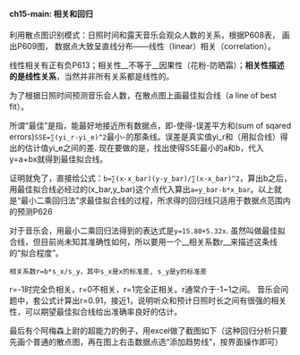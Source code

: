 #### ch15-main: 相关和回归

利用散点图识别模式：日照时间和露天音乐会观众人数的关系，根据P608表，
画出P609图，
数据点大致呈直线分布——线性（linear）相关（correlation）。

线性相关有正有负P613；相关性__不等于__因果性（花粉-防晒霜）；__相关性描述的是线性关系__，当然并非所有关系都是线性的。

为了根据日照时间预测音乐会人数，在散点图上画最佳拟合线（a line of best fit）。

所谓“最佳”是指，能最好地接近所有数据点，即-使得-误差平方和(sum of sqared errors)```SSE=∑(yi_r-yi_e)^2```最小-的那条线。误差是真实值yi_r和（用拟合线）得出的估计值yi_e之间的差. 现在要做的是，找出使得SSE最小的a和b，代入y=a+bx就得到最佳拟合线。

证明就免了，直接给公式：```b=∑(x-x_bar)(y-y_bar)/∑(x-x_bar)^2```，算出b之后，用最佳拟合线必经过的(x_bar,y_bar)这个点代入算出```a=y_bar-b*x_bar```。以上就是“最小二乘回归法”求最佳拟合线的过程，所求得的回归线只适用于数据点范围内的预测P626

对于音乐会，用最小二乘回归法得到的表达式是```y=15.80+5.32x```. 虽然叫做最佳拟合线，但目前尚未知其准确性如何，所以要用一个__相关系数r__来描述这条线的“拟合程度”。
```
相关系数r=b*s_x/s_y，其中s_x是x的标准差, s_y是y的标准差
```
r=-1时完全负相关，r=0不相关，r=1完全正相关。r通常介于-1~1之间。
音乐会问题中，套公式计算出r=0.91，接近1，说明听众和预计日照时长之间有很强的相关性，可以期望最佳拟合线给出准确率良好的估计。

最后有个阿梅森上尉的超能力的例子，用excel做了截图如下（这种回归分析只要先画个普通的散点图，再在图上右击数据点选“添加趋势线”，按界面操作即可）
